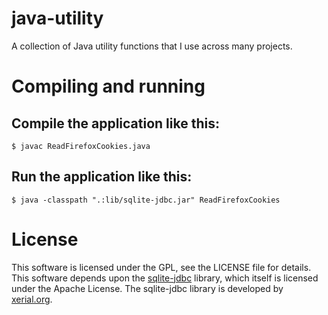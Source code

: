 # java-utility
 A collection of Java utility functions that I use across many projects. 


# Compiling and running

## Compile the application like this:
    $ javac ReadFirefoxCookies.java

## Run the application like this:
    $ java -classpath ".:lib/sqlite-jdbc.jar" ReadFirefoxCookies


# License
This software is licensed under the GPL, see the LICENSE file for details.
This software depends upon the [sqlite-jdbc](https://github.com/xerial/sqlite-jdbc) library, which itself is licensed under the Apache License. The sqlite-jdbc library is developed by [xerial.org](xerial.org).

